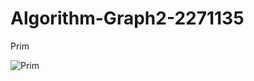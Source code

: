 # Algorithm-Graph2-2271135
Prim


![Prim](https://github.com/reneejoo22/Algorithm-Graph2-2271135/assets/139679194/4152691d-374b-4bde-a111-0e99e755b61c)
